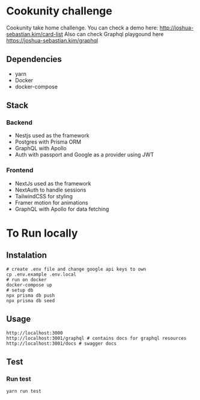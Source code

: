 # Cookunity challenge

Cookunity take home challenge. You can check a demo here: http://joshua-sebastian.kim/card-list
Also can check Graphql playgound here https://joshua-sebastian.kim/graphql

## Dependencies

- yarn
- Docker
- docker-compose

## Stack

### Backend

- Nestjs used as the framework
- Postgres with Prisma ORM
- GraphQL with Apollo
- Auth with passport and Google as a provider using JWT

### Frontend

- NextJs used as the framework
- NextAuth to handle sessions
- TailwindCSS for styling
- Framer motion for animations
- GraphQL with Apollo for data fetching

# To Run locally

## Instalation

```
# create .env file and change google api keys to own
cp .env.example .env.local
# run on docker
docker-compose up
# setup db
npx prisma db push
npx prisma db seed
```

## Usage

```
http://localhost:3000
http://localhost:3001/graphql # contains docs for graphql resources
http://localhost:3001/docs # swagger docs
```

## Test

### Run test

```
yarn run test
```
